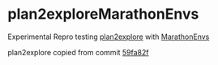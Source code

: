 # plan2exploreMarathonEnvs

Experimental Repro testing [plan2explore](https://github.com/ramanans1/plan2explore) with [MarathonEnvs](https://github.com/Unity-Technologies/marathon-envs)



plan2explore copied from commit [59fa82f](https://github.com/ramanans1/plan2explore/commit/59fa82fe4d40b66b2903643ee36befe1c3ca807e)
